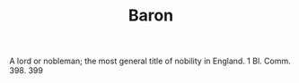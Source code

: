 ---
title: Baron
letter: B
permalink: "/definitions/baron.html"
body: A lord or nobleman; the most general title of nobility in England. 1 Bl. Comm.
  398. 399
published_at: '2018-07-07'
layout: post
---